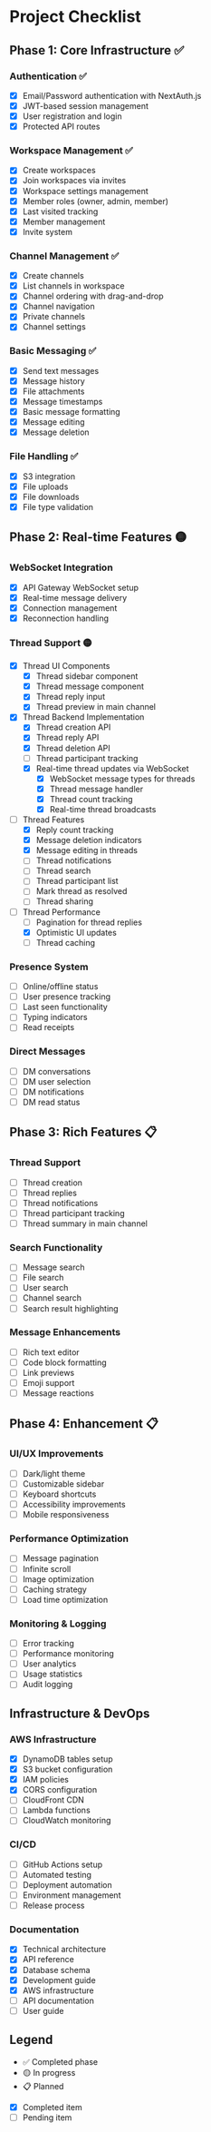 # Project Checklist

## Phase 1: Core Infrastructure ✅

### Authentication ✅
- [x] Email/Password authentication with NextAuth.js
- [x] JWT-based session management
- [x] User registration and login
- [x] Protected API routes

### Workspace Management ✅
- [x] Create workspaces
- [x] Join workspaces via invites
- [x] Workspace settings management
- [x] Member roles (owner, admin, member)
- [x] Last visited tracking
- [x] Member management
- [x] Invite system

### Channel Management ✅
- [x] Create channels
- [x] List channels in workspace
- [x] Channel ordering with drag-and-drop
- [x] Channel navigation
- [x] Private channels
- [x] Channel settings

### Basic Messaging ✅
- [x] Send text messages
- [x] Message history
- [x] File attachments
- [x] Message timestamps
- [x] Basic message formatting
- [x] Message editing
- [x] Message deletion

### File Handling ✅
- [x] S3 integration
- [x] File uploads
- [x] File downloads
- [x] File type validation

## Phase 2: Real-time Features 🟡

### WebSocket Integration
- [x] API Gateway WebSocket setup
- [x] Real-time message delivery
- [x] Connection management
- [x] Reconnection handling

### Thread Support 🟡
- [x] Thread UI Components
  - [x] Thread sidebar component
  - [x] Thread message component
  - [x] Thread reply input
  - [x] Thread preview in main channel
- [x] Thread Backend Implementation
  - [x] Thread creation API
  - [x] Thread reply API
  - [x] Thread deletion API
  - [ ] Thread participant tracking
  - [x] Real-time thread updates via WebSocket
    - [x] WebSocket message types for threads
    - [x] Thread message handler
    - [x] Thread count tracking
    - [x] Real-time thread broadcasts
- [ ] Thread Features
  - [x] Reply count tracking
  - [x] Message deletion indicators
  - [x] Message editing in threads
  - [ ] Thread notifications
  - [ ] Thread search
  - [ ] Thread participant list
  - [ ] Mark thread as resolved
  - [ ] Thread sharing
- [ ] Thread Performance
  - [ ] Pagination for thread replies
  - [x] Optimistic UI updates
  - [ ] Thread caching

### Presence System
- [ ] Online/offline status
- [ ] User presence tracking
- [ ] Last seen functionality
- [ ] Typing indicators
- [ ] Read receipts

### Direct Messages
- [ ] DM conversations
- [ ] DM user selection
- [ ] DM notifications
- [ ] DM read status

## Phase 3: Rich Features 📋

### Thread Support
- [ ] Thread creation
- [ ] Thread replies
- [ ] Thread notifications
- [ ] Thread participant tracking
- [ ] Thread summary in main channel

### Search Functionality
- [ ] Message search
- [ ] File search
- [ ] User search
- [ ] Channel search
- [ ] Search result highlighting

### Message Enhancements
- [ ] Rich text editor
- [ ] Code block formatting
- [ ] Link previews
- [ ] Emoji support
- [ ] Message reactions

## Phase 4: Enhancement 📋

### UI/UX Improvements
- [ ] Dark/light theme
- [ ] Customizable sidebar
- [ ] Keyboard shortcuts
- [ ] Accessibility improvements
- [ ] Mobile responsiveness

### Performance Optimization
- [ ] Message pagination
- [ ] Infinite scroll
- [ ] Image optimization
- [ ] Caching strategy
- [ ] Load time optimization

### Monitoring & Logging
- [ ] Error tracking
- [ ] Performance monitoring
- [ ] User analytics
- [ ] Usage statistics
- [ ] Audit logging

## Infrastructure & DevOps

### AWS Infrastructure
- [x] DynamoDB tables setup
- [x] S3 bucket configuration
- [x] IAM policies
- [x] CORS configuration
- [ ] CloudFront CDN
- [ ] Lambda functions
- [ ] CloudWatch monitoring

### CI/CD
- [ ] GitHub Actions setup
- [ ] Automated testing
- [ ] Deployment automation
- [ ] Environment management
- [ ] Release process

### Documentation
- [x] Technical architecture
- [x] API reference
- [x] Database schema
- [x] Development guide
- [x] AWS infrastructure
- [ ] API documentation
- [ ] User guide

## Legend
- ✅ Completed phase
- 🟡 In progress
- 📋 Planned
- [x] Completed item
- [ ] Pending item
